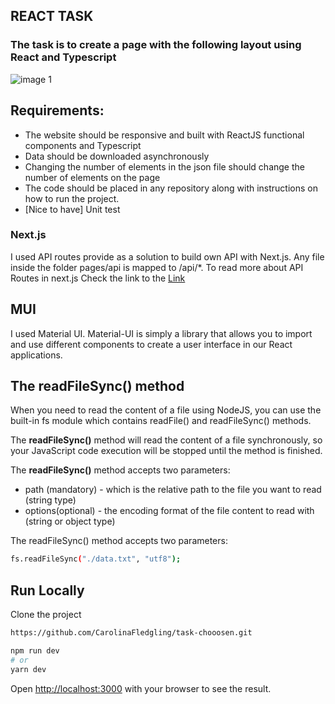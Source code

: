 ## REACT TASK

### The task is to create a page with the following layout using React and Typescript


![image 1](https://user-images.githubusercontent.com/47687566/197349057-821deffb-05e2-4056-a53a-e387b50eb716.png)


## Requirements:

- The website should be responsive and built with ReactJS functional 
components and Typescript
- Data should be downloaded asynchronously 
- Changing the number of elements in the json file should change the 
number of elements on the page
- The code should be placed in any repository along with instructions 
on how to run the project.
- [Nice to have] Unit test



### Next.js 

I used API routes provide as a solution to build own API with Next.js.
Any file inside the folder pages/api is mapped to /api/\*.
To read more about API Routes in next.js
Check the link to the [Link ](https://nextjs.org/docs/api-routes/introduction)


## MUI

I used Material UI.
Material-UI is simply a library that allows you to import and use different components to create a user interface in our React applications.

## The readFileSync() method

When you need to read the content of a file using NodeJS, you can use the built-in fs module which contains readFile() and readFileSync() methods.

The **readFileSync()** method will read the content of a file synchronously, so your JavaScript code execution will be stopped until the method is finished.

The **readFileSync()** method accepts two parameters:

- path (mandatory) - which is the relative path to the file you want to read (string type)
- options(optional) - the encoding format of the file content to read with (string or object type)

The readFileSync() method accepts two parameters:
```bash
fs.readFileSync("./data.txt", "utf8");
```

## Run Locally

Clone the project

```bash
https://github.com/CarolinaFledgling/task-chooosen.git
```

```bash
npm run dev
# or
yarn dev

```

Open [http://localhost:3000](http://localhost:3000) with your browser to see the result.
